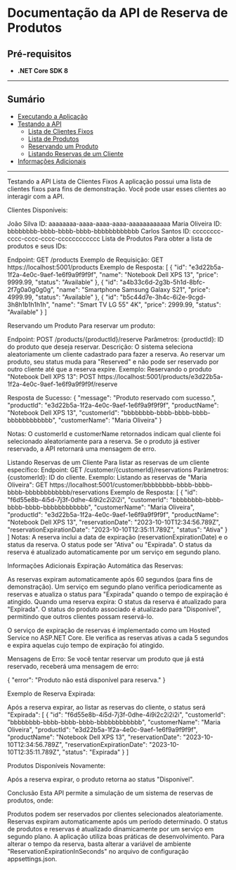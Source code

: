 # Documentação da API de Reserva de Produtos

## Pré-requisitos

- **.NET Core SDK 8**

---

## Sumário

- [Executando a Aplicação](#executando-a-aplicação)
- [Testando a API](#testando-a-api)
  - [Lista de Clientes Fixos](#lista-de-clientes-fixos)
  - [Lista de Produtos](#lista-de-produtos)
  - [Reservando um Produto](#reservando-um-produto)
  - [Listando Reservas de um Cliente](#listando-reservas-de-um-cliente)
- [Informações Adicionais](#informações-adicionais)

---

Testando a API
Lista de Clientes Fixos
A aplicação possui uma lista de clientes fixos para fins de demonstração. Você pode usar esses clientes ao interagir com a API.

Clientes Disponíveis:

João Silva
ID: aaaaaaaa-aaaa-aaaa-aaaa-aaaaaaaaaaaa
Maria Oliveira
ID: bbbbbbbb-bbbb-bbbb-bbbb-bbbbbbbbbbbb
Carlos Santos
ID: cccccccc-cccc-cccc-cccc-cccccccccccc
Lista de Produtos
Para obter a lista de produtos e seus IDs:

Endpoint:
GET /products
Exemplo de Requisição:
GET https://localhost:5001/products
Exemplo de Resposta:
[
  {
    "id": "e3d22b5a-1f2a-4e0c-9aef-1e6f9a9f9f9f",
    "name": "Notebook Dell XPS 13",
    "price": 9999.99,
    "status": "Available"
  },
  {
    "id": "a4b33c6d-2g3b-5h1d-8bfc-2f7g0a0g0g0g",
    "name": "Smartphone Samsung Galaxy S21",
    "price": 4999.99,
    "status": "Available"
  },
  {
    "id": "b5c44d7e-3h4c-6i2e-9cgd-3h8h1b1h1h1h",
    "name": "Smart TV LG 55\" 4K",
    "price": 2999.99,
    "status": "Available"
  }
]

Reservando um Produto
Para reservar um produto:

Endpoint:
POST /products/{productId}/reserve
Parâmetros:
{productId}: ID do produto que deseja reservar.
Descrição:
O sistema seleciona aleatoriamente um cliente cadastrado para fazer a reserva.
Ao reservar um produto, seu status muda para "Reserved" e não pode ser reservado por outro cliente até que a reserva expire.
Exemplo:
Reservando o produto "Notebook Dell XPS 13":
POST https://localhost:5001/products/e3d22b5a-1f2a-4e0c-9aef-1e6f9a9f9f9f/reserve

Resposta de Sucesso:
{
  "message": "Produto reservado com sucesso.",
  "productId": "e3d22b5a-1f2a-4e0c-9aef-1e6f9a9f9f9f",
  "productName": "Notebook Dell XPS 13",
  "customerId": "bbbbbbbb-bbbb-bbbb-bbbb-bbbbbbbbbbbb",
  "customerName": "Maria Oliveira"
}

Notas:
O customerId e customerName retornados indicam qual cliente foi selecionado aleatoriamente para a reserva.
Se o produto já estiver reservado, a API retornará uma mensagem de erro.

Listando Reservas de um Cliente
Para listar as reservas de um cliente específico:
Endpoint:
GET /customer/{customerId}/reservations
Parâmetros:
{customerId}: ID do cliente.
Exemplo:
Listando as reservas de "Maria Oliveira":
GET https://localhost:5001/customer/bbbbbbbb-bbbb-bbbb-bbbb-bbbbbbbbbbbb/reservations
Exemplo de Resposta:
[
  {
    "id": "f6d55e8b-4i5d-7j3f-0dhe-4i9i2c2i2i2i",
    "customerId": "bbbbbbbb-bbbb-bbbb-bbbb-bbbbbbbbbbbb",
    "customerName": "Maria Oliveira",
    "productId": "e3d22b5a-1f2a-4e0c-9aef-1e6f9a9f9f9f",
    "productName": "Notebook Dell XPS 13",
    "reservationDate": "2023-10-10T12:34:56.789Z",
    "reservationExpirationDate": "2023-10-10T12:35:11.789Z",
    "status": "Ativa"
  }
]
Notas:
A reserva inclui a data de expiração (reservationExpirationDate) e o status da reserva.
O status pode ser "Ativa" ou "Expirada".
O status da reserva é atualizado automaticamente por um serviço em segundo plano.

Informações Adicionais
Expiração Automática das Reservas:

As reservas expiram automaticamente após 60 segundos (para fins de demonstração).
Um serviço em segundo plano verifica periodicamente as reservas e atualiza o status para "Expirada" quando o tempo de expiração é atingido.
Quando uma reserva expira:
O status da reserva é atualizado para "Expirada".
O status do produto associado é atualizado para "Disponivel", permitindo que outros clientes possam reservá-lo.



O serviço de expiração de reservas é implementado como um Hosted Service no ASP.NET Core.
Ele verifica as reservas ativas a cada 5 segundos e expira aquelas cujo tempo de expiração foi atingido.

Mensagens de Erro:
Se você tentar reservar um produto que já está reservado, receberá uma mensagem de erro:

{
  "error": "Produto não está disponível para reserva."
}

Exemplo de Reserva Expirada:

Após a reserva expirar, ao listar as reservas do cliente, o status será "Expirada":
[
  {
    "id": "f6d55e8b-4i5d-7j3f-0dhe-4i9i2c2i2i2i",
    "customerId": "bbbbbbbb-bbbb-bbbb-bbbb-bbbbbbbbbbbb",
    "customerName": "Maria Oliveira",
    "productId": "e3d22b5a-1f2a-4e0c-9aef-1e6f9a9f9f9f",
    "productName": "Notebook Dell XPS 13",
    "reservationDate": "2023-10-10T12:34:56.789Z",
    "reservationExpirationDate": "2023-10-10T12:35:11.789Z",
    "status": "Expirada"
  }
]

Produtos Disponíveis Novamente:

Após a reserva expirar, o produto retorna ao status "Disponivel".

Conclusão
Esta API permite a simulação de um sistema de reservas de produtos, onde:

Produtos podem ser reservados por clientes selecionados aleatoriamente.
Reservas expiram automaticamente após um período determinado.
O status de produtos e reservas é atualizado dinamicamente por um serviço em segundo plano.
A aplicação utiliza boas práticas de desenvolvimento.
Para alterar  o tempo da reserva, basta alterar a variável de ambiente "ReservationExpirationInSeconds" no arquivo de configuração appsettings.json.
